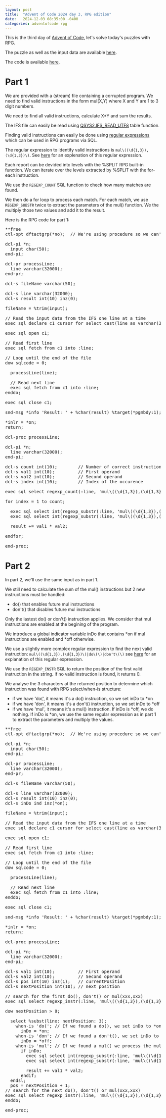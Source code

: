 ```yaml
---
layout: post
title:  "Advent of Code 2024 day 3, RPG edition"
date:   2024-12-03 08:35:00 -0400
categories: adventofcode rpg
---
```


This is the third day of [Advent of Code](https://adventofcode.com/2024/about), let's solve today's puzzles with RPG.

The puzzle as well as the input data are available [here](https://adventofcode.com/2024/day/3).

The code is available [here](https://github.com/dferrand/aoc2024).

# Part 1

We are provided with a (stream) file containing a corrupted program. We need to find valid instructions in the form mul(X,Y) where X and Y are 1 to 3 digit numbers.

We need to find all valid instructions, calculate X*Y and sum the results.

The IFS file can easily be read using [QSYS2.IFS_READ_UTF8](https://www.ibm.com/docs/en/i/7.5?topic=is-ifs-read-ifs-read-binary-ifs-read-utf8-table-functions) table function.

Finding valid instructions can easily be done using [regular expressions](https://en.wikipedia.org/wiki/Regular_expression) which can be used in RPG programs via SQL.

The regular expression to identify valid instructions is ```mul\((\d{1,3}),(\d{1,3})\)```. See [here](https://regex101.com/r/LFlIzS/2) for an explenation of this regular expression.

Each report can be devided into levels with the %SPLIT RPG built-in function. We can iterate over the levels extracted by %SPLIT with the for-each instruction.

We use the ```REGEXP_COUNT``` SQL function to check how many matches are found.

We then do a for loop to process each match. For each match, we use ```REGEXP_SUBSTR``` twice to extract the parameters of the mul() function. We the multiply those two values and add it to the result.

Here is the RPG code for part 1:
<pre>**free
ctl-opt dftactgrp(*no);  // We're using procedure so we can't be in the default activation group

dcl-pi *n;
  input char(50);
end-pi;

dcl-pr processLine;
  line varchar(32000);
end-pr;

dcl-s fileName varchar(50);

dcl-s line varchar(32000);
dcl-s result int(10) inz(0);

fileName = %trim(input);

// Read the input data from the IFS one line at a time
exec sql declare c1 cursor for select cast(line as varchar(32000)) from table(qsys2.ifs_read_utf8(path_name => :fileName));

exec sql open c1;

// Read first line
exec sql fetch from c1 into :line;

// Loop until the end of the file
dow sqlcode = 0;

  processLine(line);

  // Read next line
  exec sql fetch from c1 into :line;
enddo;

exec sql close c1;

snd-msg *info 'Result: ' + %char(result) %target(*pgmbdy:1); // Send message with answer

*inlr = *on;
return;

dcl-proc processLine;

dcl-pi *n;
  line varchar(32000);
end-pi;

dcl-s count int(10);        // Number of correct instructions found
dcl-s val1 int(10);         // First operand
dcl-s val2 int(10);         // Second operand
dcl-s index int(10);        // Index of the occurence

exec sql select regexp_count(:line, 'mul\((\d{1,3}),(\d{1,3})\)') into :count from sysibm.sysdummy1;

for index = 1 to count;

  exec sql select int(regexp_substr(:line, 'mul\((\d{1,3}),(\d{1,3})\)', 1, :index, 'c', 1)) into :val1 from sysibm.sysdummy1;
  exec sql select int(regexp_substr(:line, 'mul\((\d{1,3}),(\d{1,3})\)', 1, :index, 'c', 2)) into :val2 from sysibm.sysdummy1;

  result += val1 * val2;

endfor;

end-proc;</pre>

# Part 2

In part 2, we'll use the same input as in part 1.

We still need to calculate the sum of the mul() instructions but 2 new instructions must be handled:
* do() that enables future mul instructions
* don't() that disables future mul instructions

Only the lastest do() or don't() instruction applies. We consider that mul instructions are enabled at the begining of the program.

We introduce a global indicator variable inDo that contains *on if mul instructions are enabled and *off otherwise.

We use a slightly more complex regular expression to find the next valid instruction: ```mul\((\d{1,3}),(\d{1,3})\)|do\(\)|don't\(\)``` see [here](https://regex101.com/r/2kFkoY/1) for an explanation of this regular expression.

We use the ```REGEXP_INSTR``` SQL to return the position of the first valid instruction in the string. If no valid instruction is found, it returns 0.

We analyse the 3 characters at the returned position to determine which instruction was found with RPG select/when-is structure:
* if we have 'do(', it means it's a do() instruction, so we set inDo to *on
* if we have 'don', it means it's a don't() instruction, so we set inDo to *off
* if we have 'mul', it means it's a mul() instruction. If inDo is *off, we do nothing. If inDo is *on, we use the same regular expression as in part 1 to extract the parameters and multiply the values.

<pre>**free
ctl-opt dftactgrp(*no);  // We're using procedure so we can't be in the default activation group

dcl-pi *n;
  input char(50);
end-pi;

dcl-pr processLine;
  line varchar(32000);
end-pr;

dcl-s fileName varchar(50);

dcl-s line varchar(32000);
dcl-s result int(10) inz(0);
dcl-s inDo ind inz(*on);

fileName = %trim(input);

// Read the input data from the IFS one line at a time
exec sql declare c1 cursor for select cast(line as varchar(32000)) from table(qsys2.ifs_read_utf8(path_name => :fileName));

exec sql open c1;

// Read first line
exec sql fetch from c1 into :line;

// Loop until the end of the file
dow sqlcode = 0;

  processLine(line);

  // Read next line
  exec sql fetch from c1 into :line;
enddo;

exec sql close c1;

snd-msg *info 'Result: ' + %char(result) %target(*pgmbdy:1); // Send message with answer

*inlr = *on;
return;

dcl-proc processLine;

dcl-pi *n;
  line varchar(32000);
end-pi;

dcl-s val1 int(10);         // First operand
dcl-s val2 int(10);         // Second operand
dcl-s pos int(10) inz(1);   // currentPosition
dcl-s nextPosition int(10); // next position

// search for the first do(), don't() or mul(xxx,xxx)
exec sql select regexp_instr(:line, 'mul\((\d{1,3}),(\d{1,3})\)|do\(\)|don''t\(\)', :pos) into :nextPosition from sysibm.sysdummy1;

dow nextPosition > 0;

  select %subst(line: nextPosition: 3);
    when-is 'do('; // If we found a do(), we set inDo to *on
      inDo = *on;
    when-is 'don'; // If we found a don't(), we set inDo to *off
      inDo = *off;
    when-is 'mul'; // If we found a mul() we process the multiplication only if inDo is set to *on
      if inDo;
        exec sql select int(regexp_substr(:line, 'mul\((\d{1,3}),(\d{1,3})\)', :nextPosition, 1, 'c', 1)) into :val1 from sysibm.sysdummy1;
        exec sql select int(regexp_substr(:line, 'mul\((\d{1,3}),(\d{1,3})\)', :nextPosition, 1, 'c', 2)) into :val2 from sysibm.sysdummy1;

        result += val1 * val2;
      endif;
  endsl;
  pos = nextPosition + 1;
// search for the next do(), don't() or mul(xxx,xxx)
exec sql select regexp_instr(:line, 'mul\((\d{1,3}),(\d{1,3})\)|do\(\)|don''t\(\)', :pos) into :nextPosition from sysibm.sysdummy1;
enddo;

end-proc;</pre>